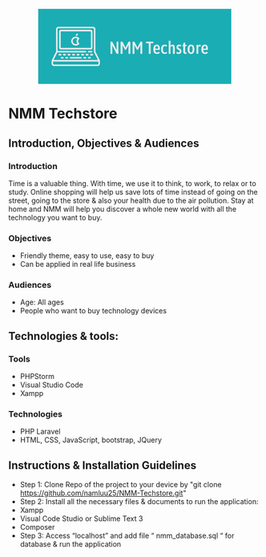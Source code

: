 <p align="center">
  <img height="150px" src="https://raw.githubusercontent.com/namluu25/NMM-Techstore/master/logo.png">
</p>

# NMM Techstore

## Introduction, Objectives & Audiences

### Introduction

Time is a valuable thing. With time, we use it to think, to work, to relax or to study. Online shopping will help us save lots of time instead of going on the street, going to the store & also your health due to the air pollution. Stay at home and NMM will help you discover a whole new world with all the technology you want to buy.

### Objectives
- Friendly theme, easy to use, easy to buy
- Can be applied in real life business

### Audiences
- Age: All ages
- People who want to buy technology devices

## Technologies & tools:

### Tools
- PHPStorm
- Visual Studio Code
- Xampp

### Technologies
- PHP Laravel 
- HTML, CSS, JavaScript, bootstrap, JQuery

## Instructions & Installation Guidelines

- Step 1: Clone Repo of the project to your device by "git clone https://github.com/namluu25/NMM-Techstore.git"
- Step 2: Install all the necessary files & documents to run the application:
- Xampp
- Visual Code Studio or Sublime Text 3
- Composer
- Step 3: Access “localhost” and add file “ nmm_database.sql “ for database & run the application 





